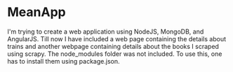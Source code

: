 # MeanApp
I'm trying to create a web application using NodeJS, MongoDB, and AngularJS.
Till now I have included a web page containing the details about trains and another webpage containing details about the books I scraped using scrapy.
The node_modules folder was not included. To use this, one has to install them using package.json.
